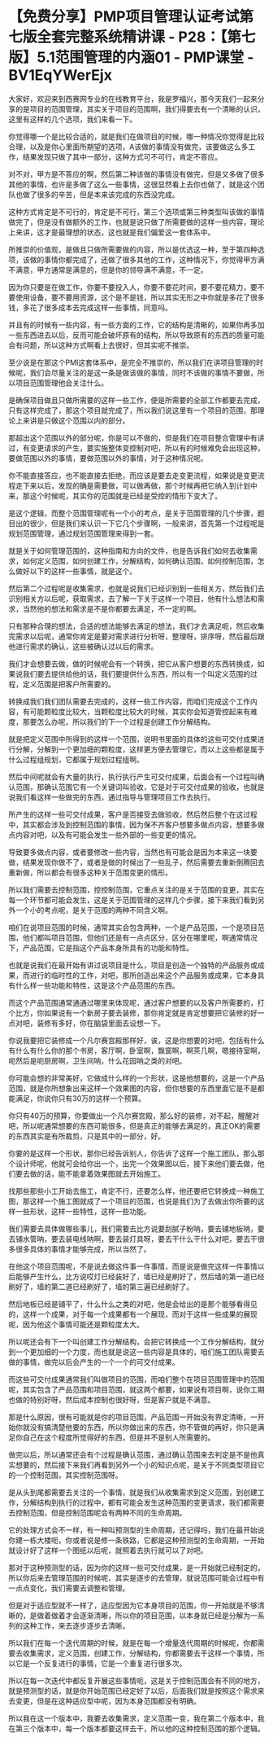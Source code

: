 # 【免费分享】PMP项目管理认证考试第七版全套完整系统精讲课 - P28：【第七版】5.1范围管理的内涵01 - PMP课堂 - BV1EqYWerEjx

大家好，欢迎来到西赛网专业的在线教育平台，我是罗福兴，那今天我们一起来分享的是项目的范围管理，其实关于项目的范围啊，我们得要去有一个清晰的认识，这里有这样的几个选项，我们来看一下。

你觉得哪一个是比较合适的，就是我们在做项目的时候，哪一种情况你觉得是比较合理，以及是你心里面所期望的选项，A该做的事情没有做完，该要做这么多工作，结果发现只做了其中一部分，这种方式可不可行，肯定不答应。

对不对，甲方是不答应的啊，然后第二种该做的事情没有做完，但是又多做了很多其他的事情，也许是多做了这么一些事情，这很显然看上去你也做了，就是这个团队也做了很多的辛苦，但是本来该完成的东西没完成。

这种方式肯定是不可行的，肯定是不可行，第三个选项或第三种类型叫该做的事情做完了，但是没有做额外的工作，也就是说只做了所需要做的这样一些内容，理论上来讲，这才是最理想的状态，这也就是我们偏爱这一套体系中。

所推崇的价值观，是做且只做所需要做的内容，所以是优选这一种，至于第四种选项，该做的事情你都完成了，还做了很多其他的工作，这种情况下，你觉得甲方满不满意，甲方通常是满意的，但是你的领导满不满意，不一定。

因为你只要是在做工作，你要不要投入人，你要不要花时间，要不要花精力，要不要使用设备，要不要用资源，这个是不是钱，所以其实无形之中你就是多花了很多钱，多花了很多成本去完成这样一些事情，同意吗。

并且有的时候有一些内容，有一些方面的工作，它的结构是清晰的，如果你再多加一些东西进去以后，反而可能会破坏原有的结构，所以导致原有的东西的质量可能会有问题，所以这种方式啊看上去很好，但其实呢不推崇。

至少说是在那这个PMI这套体系中，是完全不推崇的，所以我们在讲项目管理的时候呢，我们会尽量关注的是这一条是做该做的事情，同时不该做的事情不要做，所以项目范围管理他会关注什么。

是确保项目做且只做所需要的这样一些工作，便是所需要的全部工作都要去完成，只有这样完成了，那这个项目就完成了，所以我们说这里有一个项目的范围，那理论上来讲是只做这个范围以内的部分。

那超出这个范围以外的部分呢，你是可以不做的，但是我们在项目整合管理中有讲过，有变更请求的产生，要实施整体变控制对吧，所以有的时候难免会出现这种，要做范围以外的事情，要做范围以外的事情，对于这种情况呢。

你不能直接答应，也不能直接去拒绝，而应该是要去走变更流程，如果说是变更流程走下来以后，发现的确是需要做，可以做再做，那个时候再把它纳入到计划中来，那这个时候呢，其实你的范围就是已经是受控的情形下变大了。

是这个逻辑，而整个范围管理呢有一个小的考点，是关于范围管理的几个步骤，题目出的很少，但是我们来认识一下它几个步骤啊，一般来讲，首先第一个过程呢是规划范围管理，通过规划范围管理来得到一套。

就是关于如何管理范围的，这种指南和方向的文件，也是告诉我们如何去收集需求，如何定义范围，如何创建工作，分解结构，如何确认范围，如何控制范围，怎么做好以下的这样一些事情，就是这个。

然后第二个过程呢是收集需求，也就是说我们已经识别到一些相关方，然后我们去识别相关方以后呢，获取需求，去了解一下关于这样一个项目，他有什么想法和需求，当然他的想法和需求是不是你都要去满足，不一定的啊。

只有那种合理的想法，合适的想法能够去满足的想法，我们才去满足呃，然后收集完需求以后呢，通常你肯定是要对需求进行分析呀，整理呀，排序呀，然后最后跟他进行需求的确认，这些被确认过以后的需求。

我们才会想要去做，做的时候呢会有一个转换，把它从客户想要的东西转换成，如果说我们要去提供给他的话，我们要提供什么东西，所以有一个叫定义范围的过程，定义范围是把客户所需要的。

转换成我们我们团队需要去完成的，这样一些工作内容，而咱们完成这个工作内容，有可能颗粒度比较大，当颗粒度比较大的时候，其实你会知道管控起来有难度，那要怎么办呢，所以我们的下一个过程是创建工作分解结构。

就是把定义范围中所得到的这样一个范围，说明书里面的具体的这些可交付成果进行分解，分解到一个更加细的颗粒度，这样更方便去管理它，而以上这些都是属于什么过程组规划，它都属于规划过程组啊。

然后中间呢就会有大量的执行，执行执行产生可交付成果，后面会有一个过程叫确认范围，那确认范围它有一个关键词叫验收，它是对于可交付成果的验收，也就是说我们看这样一些做完的东西，通过指导与管理项目工作去执行。

所产生的这样一些可交付成果，客户是否接受去做验收，然后然后整个在这过程中，其实都会涉及到控制范围的事情，因为保不齐客户想要多做点内容，想要多做点内容对吧，以及有可能会发生一些外部的一些变更的情况。

导致要多做点内容，或者要修改一些内容，当然也有可能会是因为本来这一块要做，结果发现你做不了，或者是做的时候出了一些乱子，然后需要去重新倒腾回去重新做，所以都会有很多这种关于范围变更的情形。

所以我们需要去控制范围，控控制范围，它重点关注的是关于范围的变更，其实在每一个环节都可能会发生，这是关于范围管理的这样几个步骤，接下来我们看到另外一个小的考点呢，是关于范围的两种不同含义啊。

咱们在说项目范围的时候，通常其实会包含两种，一个是产品范围，一个是项目范围，他们都叫项目范围，但他们还是有一点点区分，区分在哪里呢，啊通常情况下，产品范围，它是指这个产品本身所具有的功能和特性。

也就是说我们在最开始有讲过说项目是什么，项目是创造一个独特的产品服务或成果，而进行的临时性的工作，对吧，那所创造出来这个产品服务或成果，它本身具有什么样一些功能和特性，这是这个产品范围的东西。

而这个产品范围通常通通过哪里来体现呢，通过客户想要的以及客户所需要的，打个比方，你如果说有一个新房子要去装修，那你肯定就是肯定想要把它装修的好一点对吧，装修有多好，你在脑袋里面去设想一下。

你说我要把它装修成一个凡尔赛宫殿那样好，诶，这是你想要的对吧，包括有什么有什么有什么你的那个书房，客厅啊，卧室啊，飘窗啊，啊茶几啊，嗯接待室啊，呃然后是呃厨房啊，卫生间呐，什么花园呐之类的对吧。

你可能会想的非常美好，它做成什么样的一个形状，这是他想要的，这是一个产品范围，就是你所想象出来这样一个效果图的内容，但你想要的东西里面它是不是都能满足，你说你只有30万的这样一个预算。

你只有40万的预算，你要做出一个凡尔赛宫殿，那么好的装修，对不起，醒醒对吧，所以呢通常想要的东西可能很多，但是真正的能够去满足的，真正OK的需要的东西其实是有所裁剪，只是其中的一部分，好。

你要的是这样一个形状，那你已经告诉别人，你告诉了这样一个施工团队，那么那个设计师呢，他就可会给你出一个，出完一个效果图以后，接下来他们要去做，他们要去做的话，能不能拿着效果图就去开始施工。

找那些那些小工开始去施工，肯定不行，还要怎么样，他还要把它转换成一种施工图，那这样一个施工图就成了一个项目的范围，也说是我们为了去做出你所要的这样一些形状，这样一些特性，这样一些功能。

我们需要去具体做哪些事儿，我们需要去比方说要刮腻子粉呐，要去铺地板呐，要去铺水管呐，要去装电线呐啊，要去装灯具呀，要去干什么干什么对吧，要去干很多很多具体的事情才能够完成，所以当然了。

在他这个项目范围呢，不是说去做这件事一件事情，而是说是做完这样一件事情以后能够产生什么，比方说哎灯已经装好了，墙已经是刷好了，然后墙的第一道已经刷好了，墙的第二道已经刷好了，墙的第三遍已经刷好了。

然后地板已经是铺平了，什么什么之类的对吧，他是会给出的是那个能够看得见的，这样一个成果，对于每一个成果都有一个展现，而对于这样一些成果的展现呢，因为他这个事情可能还是颗粒度太大。

所以呢还会有下一个叫创建工作分解结构，会把它转换成一个工作分解结构，就分到一个更加细的一个力度，而也就是说这一些内容是具体的，咱们施工团队需要去做的事情，做完以后会产生的一个一个的可交付成果。

而这些可交付成果通常我们叫做项目的范围，而咱们整个在项目范围管理中的范围呢，其实包含了产品范围和项目范围，就这两个都要，如果说有项目啊，说你工期也做的特别好呀，然后成本控制也很好呀，但是客户就是不满意。

那是什么原因，很有可能就是你的项目范围，产品范围一开始没有界定清晰，一开始你就没有搞清楚他要的东西，所以你做出来的东西，你不管做的再好，你只是满足你自己在这个程度所觉得好的东西，但是并不是别人所需要的。

做完以后，所以通常还会有个过程是确认范围，通过确认范围来去判定是不是他真实想要的，然后接下来我们再看到另外一个小的知识点呢，是关于不同类型项目它的一个控制范围，其实控制范围呀。

是从头到尾都需要去关注的一个事情，就是我们从收集需求到定义范围，到创建工作，分解结构到执行的过程中，都有可能会发生这种范围的变更请求，我们都需要去控制范围，但是控制范围呢会有两种不同的生命周期。

它的处理方式会不一样，有一种叫预测型的生命周期，还记得吗，我们在最开始说你建一栋大楼呃，你或者说是修一条铁路，它都是这种预测型的生命周期，一开始就设计好了这样一个图纸以后呢，就照着去执行就可以了对吧。

那对于这种预测型的话，因为你的这样一些可交付成果，是一开始就已经制定的，所以你后来去管理范围的时候呢，其实是逐步的去管理，就说范围可能会过程中有一点点变化，我们需要去调整和管理。

但是对于适应型就不一样了，适应型因为它本身项目的范围，你一开始就是不够清晰的，是做着做着才会逐渐清晰，所以你的项目范围，以本身就已经是分解为一系列的这种工作，来去逐步逐步去清晰。

所以我们在每一个迭代周期的时候，就是在每一个增量迭代周期的时候呢，你都需要去收集需求，定义范围，创建工作，分解结构，你都需要去干这样一个事情，所以它是一个反复进行的事情，它是一个重复进行很多次。

所以在每一次迭代中都反复开展这些事情呃，这是关于控制范围会有不同的地方，就是预测型的话，就是你开始范围已经定好了以后，后面我们就是按照这个需求来去变更，但是在这种适应型中呢，因为本身范围都没有明确。

所以我在这一个版本中，我要去收集需求，定义范围一变，我在第二个版本中，我在第三个版本中，每一个版本都要这样去干，所以他的这种控制范围的那个逻辑。

